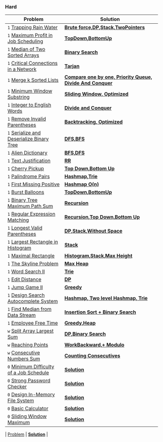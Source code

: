 ### Hard

| Problem | Solution |
| ------------ |  ------------ | 
| `1` [Trapping Rain Water](https://leetcode.com/problems/trapping-rain-water/) | [**Brute force,DP,Stack,TwoPointers**](hard/Trapping_Rain_Water) | 
| `1` [Maximum Profit in Job Scheduling](https://leetcode.com/problems/maximum-profit-in-job-scheduling/) | [**TopDown,BottomUp**](hard/Maximum_Profit_in_Job_Scheduling) | 
| `1` [Median of Two Sorted Arrays](https://leetcode.com/problems/median-of-two-sorted-arrays/) | [**Binary Search**](hard/Median_of_Two_Sorted_Arrays) | 
| `1` [Critical Connections in a Network](https://leetcode.com/problems/critical-connections-in-a-network/) | [**Tarjan**](hard/Critical_Connections_in_a_Network) | 
| `1` [Merge k Sorted Lists](https://leetcode.com/problems/merge-k-sorted-lists/) | [**Compare one by one, Priority Queue, Divide And Conquer**](hard/Merge_k_Sorted_Lists) | 
| `1` [Minimum Window Substring](https://leetcode.com/problems/minimum-window-substring/) | [**Sliding Window, Optimized**](hard/Minimum_Window_Substring) | 
| `1` [Integer to English Words](https://leetcode.com/problems/integer-to-english-words/) | [**Divide and Conquer**](hard/Integer_to_English_Words) | 
| `1` [Remove Invalid Parentheses](https://leetcode.com/problems/remove-invalid-parentheses/) | [**Backtracking, Optimized**](hard/Remove_Invalid_Parentheses) | 
| `1` [Serialize and Deserialize Binary Tree](https://leetcode.com/problems/serialize-and-deserialize-binary-tree/) | [**DFS,BFS**](hard/Serialize_and_Deserialize_Binary_Tree) | 
| `1` [Alien Dictionary](https://leetcode.com/problems/alien-dictionary/) | [**BFS,DFS**](hard/Alien_Dictionary) | 
| `1` [Text Justification](https://leetcode.com/problems/text-justification/) | [**RR**](hard/Text_Justification) | 
| `1` [Cherry Pickup](https://leetcode.com/problems/cherry-pickup/) | [**Top Down,Bottom Up**](hard/Cherry_Pickup) | 
| `1` [Palindrome Pairs](https://leetcode.com/problems/palindrome-pairs/) | [**Hashmap,Trie**](hard/Palindrome_Pairs) | 
| `1` [First Missing Positive](https://leetcode.com/problems/first-missing-positive/) | [**Hashmap O(n)**](hard/First_Missing_Positive) | 
| `1` [Burst Balloons](https://leetcode.com/problems/burst-balloons/) | [**TopDown,BottomUp**](hard/Burst_Balloons) | 
| `1` [Binary Tree Maximum Path Sum](https://leetcode.com/problems/binary-tree-maximum-path-sum/) | [**Recursion**](hard/Binary_Tree_Maximum_Path_Sum) | 
| `1` [Regular Expression Matching](https://leetcode.com/problems/regular-expression-matching/) | [**Recursion,Top Down,Bottom Up**](hard/Regular_Expression_Matching) | 
| `1` [Longest Valid Parentheses](https://leetcode.com/problems/longest-valid-parentheses/) | [**DP,Stack,Without Space**](hard/Longest_Valid_Parentheses) | 
| `1` [Largest Rectangle in Histogram](https://leetcode.com/problems/largest-rectangle-in-histogram/) | [**Stack**](hard/Largest_Rectangle_in_Histogram) | 
| `1` [Maximal Rectangle](https://leetcode.com/problems/maximal-rectangle/) | [**Histogram,Stack,Max Height**](hard/Maximal_Rectangle) | 
| `1` [The Skyline Problem](https://leetcode.com/problems/the-skyline-problem/) | [**Max Heap**](hard/The_Skyline_Problem) | 
| `1` [Word Search II](https://leetcode.com/problems/word-search-ii/) | [**Trie**](hard/Word_Search_II) | 
| `1` [Edit Distance](https://leetcode.com/problems/edit-distance/) | [**DP**](hard/Edit_Distance) | 
| `1` [Jump Game II](https://leetcode.com/problems/jump-game-ii/) | [**Greedy**](hard/Jump_Game_II) | 
| `1` [Design Search Autocomplete System](https://leetcode.com/problems/design-search-autocomplete-system/) | [**Hashmap, Two level Hashmap, Trie**](hard/Design_Search_Autocomplete_System) | 
| `1` [Find Median from Data Stream](https://leetcode.com/problems/find-median-from-data-stream/) | [**Insertion Sort + Binary Search**](hard/Find_Median_from_Data_Stream) | 
| `1` [Employee Free Time](https://leetcode.com/problems/employee-free-time/) | [**Greedy,Heap**](hard/Employee_Free_Time) | 
| `w` [Split Array Largest Sum](https://leetcode.com/problems/split-array-largest-sum/) | [**DP,Binary Search**](hard/Split_Array_Largest_Sum) | 
| `w` [Reaching Points](https://leetcode.com/problems/reaching-points/) | [**WorkBackward,+ Modulo**](hard/Reaching_Points) | 
| `w` [Consecutive Numbers Sum](https://leetcode.com/problems/consecutive-numbers-sum/) | [**Counting Consecutives**](hard/Consecutive_Numbers_Sum) | 
| `0` [Minimum Difficulty of a Job Schedule](https://leetcode.com/problems/minimum-difficulty-of-a-job-schedule/) | [**Solution**]() | 
| `0` [Strong Password Checker](https://leetcode.com/problems/strong-password-checker/) | [**Solution**]() | 
| `0` [Design In-Memory File System](https://leetcode.com/problems/design-in-memory-file-system/) | [**Solution**]() | 
| `0` [Basic Calculator](https://leetcode.com/problems/basic-calculator/) | [**Solution**]() | 
| `0` [Sliding Window Maximum](https://leetcode.com/problems/sliding-window-maximum/) | [**Solution**]() | 

| [Problem]() | [**Solution**]() | 